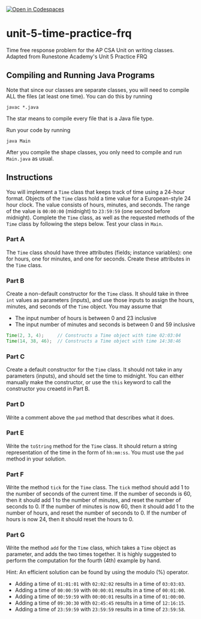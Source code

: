 [![Open in Codespaces](https://classroom.github.com/assets/launch-codespace-2972f46106e565e64193e422d61a12cf1da4916b45550586e14ef0a7c637dd04.svg)](https://classroom.github.com/open-in-codespaces?assignment_repo_id=17628716)
# unit-5-time-practice-frq
Time free response problem for the AP CSA Unit on writing classes.  Adapted from Runestone Academy's Unit 5 Practice FRQ

## Compiling and Running Java Programs
Note that since our classes are separate classes, you will need to compile ALL the files (at least one time).  You can do this by running
```
javac *.java
```
The star means to compile every file that is a Java file type.

Run your code by running
```
java Main
```

After you compile the shape classes, you only need to compile and run `Main.java` as usual.

## Instructions
You will implement a `Time` class that keeps track of time using a 24-hour format.  Objects of the `Time` class hold a time value for a European-style 24 hour clock.  The value consists of hours, minutes, and seconds.  The range of the value is `00:00:00` (midnight) to `23:59:59` (one second before midnight).  Complete the `Time` class, as well as the requested methods of the `Time` class by following the steps below.  Test your class in `Main`.

### Part A
The `Time` class should have three attributes (fields; instance variables): one for hours, one for minutes, and one for seconds.  Create these attributes in the `Time` class.

### Part B
Create a non-default constructor for the `Time` class.  It should take in three `int` values as parameters (inputs), and use those inputs to assign the hours, minutes, and seconds of the `Time` object.  You may assume that
* The input number of hours is between 0 and 23 inclusive
* The input number of minutes and seconds is between 0 and 59 inclusive
```java
Time(2, 3, 4);     // Constructs a Time object with time 02:03:04
Time(14, 38, 46);  // Constructs a Time object with time 14:38:46
```

### Part C
Create a default constructor for the `Time` class.  It should not take in any parameters (inputs), and should set the time to midnight.  You can either manually make the constructor, or use the `this` keyword to call the constructor you creaetd in Part B.

### Part D
Write a comment above the `pad` method that describes what it does.

### Part E
Write the `toString` method for the `Time` class.  It should return a string representation of the time in the form of `hh:mm:ss`.  You must use the `pad` method in your solution.

### Part F
Write the method `tick` for the `Time` class.  The `tick` method should add 1 to the number of seconds of the current time.  If the number of seconds is 60, then it should add 1 to the number of minutes, and reset the number of seconds to 0.  If the number of minutes is now 60, then it should add 1 to the number of hours, and reset the number of seconds to 0.  If the number of hours is now 24, then it should reset the hours to 0.

### Part G
Write the method `add` for the `Time` class, which takes a `Time` object as parameter, and adds the two times together.  It is highly suggested to perform the computation for the fourth (4th) example by hand.

Hint: An efficient solution can be found by using the modulo (%) operator.
* Adding a time of `01:01:01` with `02:02:02` results in a time of `03:03:03`.
* Adding a time of `00:00:59` with `00:00:01` results in a time of `00:01:00`.
* Adding a time of `00:59:59` with `00:00:01` results in a time of `01:00:00`.
* Adding a time of `09:30:30` with `02:45:45` results in a time of `12:16:15`.
* Adding a time of `23:59:59` with `23:59:59` results in a time of `23:59:58`.
